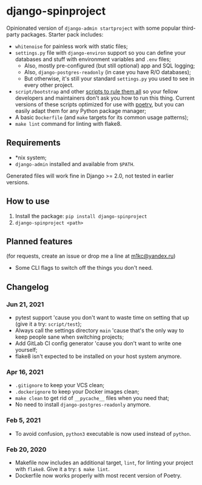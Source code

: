 # django-spinproject

Opinionated version of `django-admin startproject` with some popular third-party packages. Starter pack includes:

* `whitenoise` for painless work with static files;
* `settings.py` file with `django-environ` support so you can define your databases and stuff with environment variables and `.env` files;
    * Also, mostly pre-configured (but still optional) app and SQL logging;
    * Also, `django-postgres-readonly` (in case you have R/O databases);
    * But otherwise, it's still your standard `settings.py` you used to see in every other project.
* `script/bootstrap` and other [scripts to rule them all](https://github.blog/2015-06-30-scripts-to-rule-them-all/) so your fellow developers and maintainers don't ask you how to run this thing. Current versions of these scripts optimized for use with [poetry](https://python-poetry.org/), but you can easily adapt them for any Python package manager;
* A basic `Dockerfile` (and `make` targets for its common usage patterns);
* `make lint` command for linting with flake8.

## Requirements

* \*nix system;
* `django-admin` installed and available from `$PATH`.

Generated files will work fine in Django >= 2.0, not tested in earlier versions.

## How to use

1. Install the package: `pip install django-spinproject`
2. `django-spinproject <path>`

## Planned features

(for requests, create an issue or drop me a line at m1kc@yandex.ru)

* Some CLI flags to switch off the things you don't need.

## Changelog

### Jun 21, 2021

* pytest support 'cause you don't want to waste time on setting that up (give it a try: `script/test`);
* Always call the settings directory `main` 'cause that's the only way to keep people sane when switching projects;
* Add GitLab CI config generator 'cause you don't want to write one yourself;
* flake8 isn't expected to be installed on your host system anymore.

### Apr 16, 2021

* `.gitignore` to keep your VCS clean;
* `.dockerignore` to keep your Docker images clean;
* `make clean` to get rid of `__pycache__` files when you need that;
* No need to install `django-postgres-readonly` anymore.

### Feb 5, 2021

* To avoid confusion, `python3` executable is now used instead of `python`.

### Feb 20, 2020

* Makefile now includes an additional target, `lint`, for linting your project with `flake8`. Give it a try: `$ make lint`.
* Dockerfile now works properly with most recent version of Poetry.
